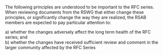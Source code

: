 The following principles are understood to be important to the RFC series.  When reviewing documents from the RSWG that either change
these principles, or significantly change the  way they are realized, the RSAB members are expected to pay particular attention to:

a) whether the changes adversely affect the long term health of the RFC series; and \
b) whether the changes have received sufficient review and comment in the larger community affected by the RFC Series 
